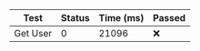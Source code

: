 | Test | Status | Time (ms) | Passed |
|------|--------|-----------|--------|
| Get User | 0 | 21096 | ❌ |
